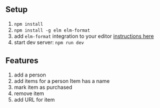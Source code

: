 ## Setup

1. `npm install`
2. `npm install -g elm elm-format`
3. add `elm-format` integration to your editor [instructions here](https://github.com/avh4/elm-format#editor-integration)
4. start dev server: `npm run dev`


## Features

1. add a person
2. add items for a person Item has a name
3. mark item as purchased
4. remove item
5. add URL for item


